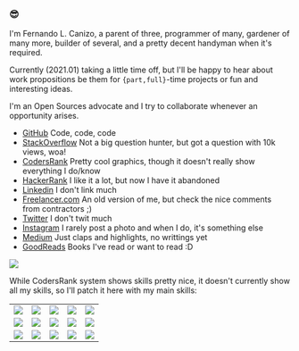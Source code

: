 ### 😎

I'm Fernando L. Canizo, a parent of three, programmer of many, gardener of many more, builder of several, and a pretty decent handyman when it's required.

Currently (2021.01) taking a little time off, but I'll be happy to hear about work propositions be them for `{part,full}`-time projects or fun and interesting ideas.

I'm an Open Sources advocate and I try to collaborate whenever an opportunity arises.

- [GitHub](https://github.com/fernandocanizo/) Code, code, code
- [StackOverflow](https://stackoverflow.com/users/978452/flc) Not a big question hunter, but got a question with 10k views, woa!
- [CodersRank](https://profile.codersrank.io/user/fernandocanizo) Pretty cool graphics, though it doesn't really show everything I do/know
- [HackerRank](https://www.hackerrank.com/FernandoCanizo) I like it a lot, but now I have it abandoned
- [Linkedin](https://www.linkedin.com/in/fernando-canizo/) I don't link much
- [Freelancer.com](http://www.freelancer.com/u/FernandoCanizo.html) An old version of me, but check the nice comments from contractors ;)
- [Twitter](https://twitter.com/fcanizo) I don't twit much
- [Instagram](https://www.instagram.com/ferlucamza/) I rarely post a photo and when I do, it's something else
- [Medium](https://medium.com/@fernandocanizo) Just claps and highlights, no writtings yet
- [GoodReads](https://www.goodreads.com/user/show/63375606-fernando-canizo) Books I've read or want to read :D

<img src="https://cr-skills-chart-widget.azurewebsites.net/api/api?username=fernandocanizo" />

While CodersRank system shows skills pretty nice, it doesn't currently show all my skills, so I'll patch it here with my main skills:

<table border="0">
  <tr>
    <td align="center">
      <img src="https://img.shields.io/badge/javascript-ffff00?logo=javascript&logoColor=black&style=for-the-badge" style="float:left" />
    </td>
    <td align="center">
      <img src="https://img.shields.io/badge/node.js-026e00?logo=node-dot-js&logoColor=black&style=for-the-badge" style="float:left" />
    </td>
    <td align="center">
      <img src="https://img.shields.io/badge/postgresql-336791?logo=postgresql&logoColor=black&style=for-the-badge" style="float:left" />
    </td>
    <td align="center">
      <img src="https://img.shields.io/badge/html-e14d25?logo=html5&logoColor=black&style=for-the-badge" />
    </td>
    <td align="center">
      <img src="https://img.shields.io/badge/css-2864e9?logo=css3&logoColor=black&style=for-the-badge" />
    </td>
  </tr>
  <tr>
    <td align="center">
      <img src="https://img.shields.io/badge/express.js-eeeeee?logo=express&logoColor=black&style=for-the-badge" />
    </td>
    <td align="center">
      <img src="https://img.shields.io/badge/bash-72a824?logo=gnubash&logoColor=black&style=for-the-badge" />
    </td>
    <td align="center">
      <img src="https://img.shields.io/badge/docker-2496ed?logo=docker&logoColor=black&style=for-the-badge" />
    </td>
    <td align="center">
      <img src="https://img.shields.io/badge/aws-232f3e?logo=amazonaws&logoColor=black&style=for-the-badge" />
    </td>
    <td align="center">
      <img src="https://img.shields.io/badge/jest-C21325?logo=jest&logoColor=black&style=for-the-badge" />
    </td>
  </tr>
  <tr>
    <td align="center">
      <img src="https://img.shields.io/badge/leaflet-199900?logo=leaflet&logoColor=black&style=for-the-badge" />
    </td>
    <td align="center">
      <img src="https://img.shields.io/badge/mapbox-000000?logo=mapbox&logoColor=white&style=for-the-badge" />
    </td>      
    <td align="center">
      <img src="https://img.shields.io/badge/json-aeaeae?logo=json&logoColor=black&style=for-the-badge" />
    </td>      
    <td align="center">
      <img src="https://img.shields.io/badge/jwt-d935ff?logo=jsonwebtokens&logoColor=black&style=for-the-badge" />
    </td>      
    <td align="center">
      <img src="https://img.shields.io/badge/git-f05032?logo=git&logoColor=black&style=for-the-badge" />
    </td>
  </tr>
</table>
